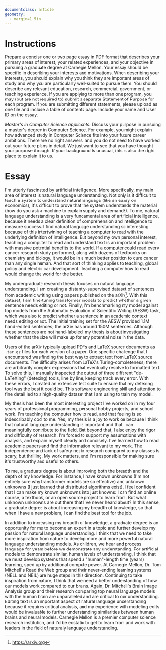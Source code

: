 ```yaml
---
documentclass: article
geometry:
  - margin=1.5in
---
```


<!--
pandoc carnegie-mellon.md -o carnegie-mellon.pdf
-->

<!--
0. RTFAF: Read The Fine Application Form. Don't write a one-size-fits-all-univs SOP.
1. State upfront who you are and what you want. One should not have to search using a word processor whether you want an MS or a Ph.D.
2. Tell what you intend doing with your degree. Inevitably, this boils down to a suitable permutation of words from the set {creative, career, industry, academia, research, professor, university, lab,startup}.
3. Avoid hot air. Adjectives like thrill, passion, excitement, joy, etc., should be avoided like the plague. Explain what you expect from grad school. Of course, we all want a job, but try putting it down as politically correctly as you can.
4. Avoid quotations. You may have "miles to go before you sleep", "chosen the road less travelled", or "your-favourite-cliche-quote-from-high-school-here", but it ain't a personal statement unless you are quoting yourself, is it ?
5. Use simple English. Resist the temptation to use your new-found vocabulary from the GRE word lists.
6.Describe your experience. Don't say you were introduced to CS as a suckling infant, you started speaking in Python before your mother tongue, yada, yada, yada... No one actually cares for your experience as a kid, so keep it brief.
7. The most important experience you would've had would be your undergrad. Of course, I mean academic work. As an aside, I firmly believe that the day you really graduate is the day you realise you wasted four years. Describe your coursework tersely.
8. Explain a select few projects you did in gory detail and why that got you interested in research. This is a point of much debate. Personally, I like explaining things in detail while many people prefer "high level" stuff. The catch with my way is that you could say something blatantly wrong and possibly screw up your chances completely. Again, I feel that if someone knows what the hell she is talking about, she should be confident enough to sell what she did. I suggest you show your SOP to profs, preferably those who are writing your letters, to make sure you are not shooting yourself in the foot with amazing accuracy.
9. Articulate why you choose to work in the area you want to work on. For example, kernel hacking gives you the high, your best buddy is the memory allocator, etc., so you want to work in O/S. Or, you increase your treadmill speed like TCP increases its cwnd, you do a packet sniff to find out protocols used instead of chatting in a messenger, your concept of networking is making computers talk, so you want to work in networks. In particular, it will be ideal if it was something you did best. I've heard of a case where someone said the thing she did best was cooking. The story goes she baked a cake and sent it to the admissions committee. Harvard, rumour has it, fell hook, line, and sinker for this. The professors in CS@UM most likely don't care for your culinary expertise, in case this gives you ideas.
9.1 You could possibly angle for more than one area. If you can show some prior work, or what you can do, in more than one area, you are good. However, you should avoid things like "I like theory, systems, AI, and NC very much. Graphics and Software, a little less".
10. Once you've explained why you like some area(s), explain how you will fit in with work being done in *that* univ. Say how you, Prof.Foo, and Prof.Bar can attain the holy grail of networking together. You should appear in awe of them, yet appear indispensable to their work. Avoid mentioning persons alone, i.e., qualify a professor by the group he leads/is part of. You can rest assured any CS prof will be part of some group with what she thinks is a cool abbreviated name. This way you won't antagonise a rival professor in the same area who actually sits on the committee.
11. Market yourself with concrete statistics. I won't believe it myself if you claim you are the second coming of Knuth. It is very unlikely that the profs of a dept. will. After all, it is their fate to have seen a billion SOPs before yours and see many more after yours. That said, mention things like "I was ranked in the top 0.123% of the FOO exam conducted by the BARs." exactly once.
 -->

# Instructions

Prepare a concise one or two page essay in PDF format that describes your primary areas of interest, your related experiences, and your objective in pursuing a graduate degree at Carnegie Mellon. Your essay should be specific in describing your interests and motivations. When describing your interests, you should explain why you think they are important areas of study and why you are particularly well-suited to pursue them. You should describe any relevant education, research, commercial, government, or teaching experience. If you are applying to more than one program, you may (but are not required to) submit a separate Statement of Purpose for each program. If you are submitting different statements, please upload as one file and include a table of contents page. Include your name and User ID on the essay.

_Master's in Computer Science applicants:_ Discuss your purpose in pursuing a master's degree in Computer Science. For example, you might explain how advanced study in Computer Science fits into your future career ambitions. There are no right answers, and you do not need to have worked out your future plans in detail. We just want to see that you have thought your purpose through. If your background is unusual, this is also the right place to explain it to us.

# Essay

I'm utterly fascinated by artificial intelligence. More specifically, my main area of interest is natural language understanding. Not only is it difficult to teach a system to understand natural language (like an essay on economics), it's difficult to prove that the system understands the material (how do you ask a machine to explain supply and demand?). To me, natural language understanding is a very fundamental area of artificial intelligence, because it needs a clear definition of comprehension and intelligence to measure success. I find natural language understanding so interesting because of this intertwining of teaching a computer to read with the underlying definition of intelligence. But beyond my own personal interest, teaching a computer to read and understand text is an important problem with massive potential benefits to the world. If a computer could read every cancer research study performed, along with dozens of textbooks on chemistry and biology, it would be in a much better position to cure cancer than any single human. And that sort of thinking applies to teaching, global policy and electric car development. Teaching a computer how to read would change the world for the better.

My undergraduate research thesis focuses on natural language understanding. I am creating a distantly-supervised dataset of sentences from academic writing using papers published on the arXiv[^arxiv]. With this dataset, I am fine-tuning transformer models to predict whether a given sentence needs editing or not. Finally, I'm benchmarking my model against top models from the Automatic Evaluation of Scientific Writing (AESW) task, which was also to predict whether a sentence in an academic context needs editing or not. The initial training set for the AESW provided 1.1M hand-edited sentences; the arXiv has around 150M sentences. Although these sentences are not hand-labeled, my thesis is about investigating whether that the size will make up for any potential noise in the data.

[^arxiv]: https://arxiv.org

Users of the arXiv typically upload PDFs and LaTeX source documents as `.tar.gz` files for each version of a paper. One specific challenge that I encountered was finding the best way to extract text from LaTeX source documents. The difficulty arises from LaTeX's Turing-completeness; there are arbitrarily complex expressions that eventually resolve to formatted text. To solve this, I manually inspected the output of three different "de-LaTeXing" (detexing) tools, line by line, keeping track every error. With these errors, I created an extensive test suite to ensure that my detexing tool was the best it could be. This software engineering skill and attention to fine detail led to a high-quality dataset that I am using to train my model.

My thesis has been the most interesting project I've worked on in my four years of professional programming, personal hobby projects, and school work. I'm teaching the computer how to read, and that feeling is so indescribably cool to me. Yes, my thesis is a joy to work on because I think that natural language understanding is important and that I can meaningfully contribute to the field. But beyond that, I also enjoy the rigor and difficulty of research. I'm forced to support my assumptions with analysis, and explain myself clearly and concisely. I've learned how to read academic papers and find the information relevant to my work. The independence and lack of safety net in research compared to my classes is scary, but thrilling. My work matters, and I'm responsible for making sure it's trustworthy and useful to others.

To me, a graduate degree is about improving both the breadth and the depth of my knowledge. For instance, I have known unknowns (I'm not entirely sure why transformer models are so effective) and unknown unknowns (I just learned that distributed algorithms exist). I feel confident that I can make my known unknowns into just knowns: I can find an online course, a textbook, or an open source project to learn from. But what unknown unknowns are out there that I've never heard about? In this sense, a graduate degree is about increasing my breadth of knowledge, so that when I have a new problem, I can find the best tool for the job.

In addition to increasing my breadth of knowledge, a graduate degree is an opportunity for me to become an expert in a topic and further develop my passion for natural language understanding. I think that we need to take more inspiration from nature to develop more and more powerful natural language understanding models. As children, we hear and process language for years before we demonstrate any understanding. For artificial models to demonstrate similar, human levels of understanding, I think that we must develop systems that spend a "human"-length time (years) learning, sped up by additional compute power. At Carnegie Mellon, Dr. Tom Mitchell's Read the Web group and their never-ending learning systems (NELL and NEIL) are huge steps in this direction. Continuing to take inspiration from nature, I think that we need a better understanding of how our models work compared to our brains. Again, Dr. Mitchell's Brain Image Analysis group and their research comparing top neural language models with the human brain are unparalleled and are critical to our understanding. Editing text is an important aspect of natural language understanding because it requires critical analysis, and my experience with modeling edits would be invaluable to further understanding similarities between human brains and neural models. Carnegie Mellon is a premier computer science research institution, and I'd be ecstatic to get to learn from and work with leaders in the field of naturaly language understanding.

<!-- Alexa is not the end-game for artificial intelligence. The benefits of computers understanding natural language are staggering. I want to work on developing computers that understand natural language. Gathering information about a topic and distilling it until it's easily understood, then expanding that new kernel of information into something valuable is amazing. I feel incredibly lucky to work on natural language understanding research, and I want to continue that at Carnegie Mellon. -->

<!--
Artificial intelligence, in general, is the most important field in computer science right now. I look at computers as tools, machines that help myself and others achieve their goals. That might be learning how to play piano, memorizing vocabulary for a second language, or finding a good dinner recipe for tonight. And for those goals, we have made amazing improvements since the days of paper encyclopedias. But for goals like driving a car, summarizing the state of the world economy, or translating a menu from Chinese to French, traditional software doesn't work. Artificial intelligence approaches are the current leading solutions for these problems (and others like it).

More specifically, I am fascinated by natural language processing, and more specifically still, natural language _understanding_. Ordinary human language is so unbelieveably important to development of more and more useful computer-based tools. We, as humans, communicate through natural language, record our history in natural language and think in natural language (sometimes in a different language than we speak). Ordinary language is arguably one of the reasons humankind has been so successful as a species to date: our ability to communicate our intents clearly with complete strangers has allowed us to spread and work together like no other animal (ussing tools helped too).

But computers, perhaps our most powerful tool as a tool-based species, don't understand natural language. They can't reason about sentences the same way we can. When I talk about computers understanding ordinary language, my friends and family immediately think of HAL 9000 or Siri. I jump to explain that computers understanding natural language means computers working as therapists, medical researchers, politicians and teachers. As an example, current cancer research is published as long-form content, but the warehouses filled with servers around the world are unable to take advantage of this information. They could be creating new insights while we sleep. Congressmen and women might aim to improve the lives of their constituents, but they can't account for everyone. A computer that understands ordinary language could read every voter's letter and every economics paper published and propose laws based on a true understanding of the entire world, rather than the limited understanding a single person can have.

I'm a computer science student who interned at GE Digital and Microsoft. I created a mobile app with friends to sell student football tickets, which transferred \$165K worth of tickets between 7K students. I love software engineering, but only when it's supporting something important, like bettering humanity by teaching computers to understand natural language.

I lived in Switzerland for nearly 3 years, learning a second language (German) when I was 14. I continued that study with a German minor because languages fascinate me: the differences in grammar, the history of vocabulary, the nuances of slang and how a language changes over time is all so interesting to me. My passion for language lends itself well to understanding music as well: rap lyrics need to tell a story while rhyming, and having a consistent rhythm, and using vocabulary that makes the rapper a concrete person, rather than a voice on a speaker. Seeing how lyricists change English (or German) grammar to fit their stories into these constraints is another component of language that interests me.
-->

